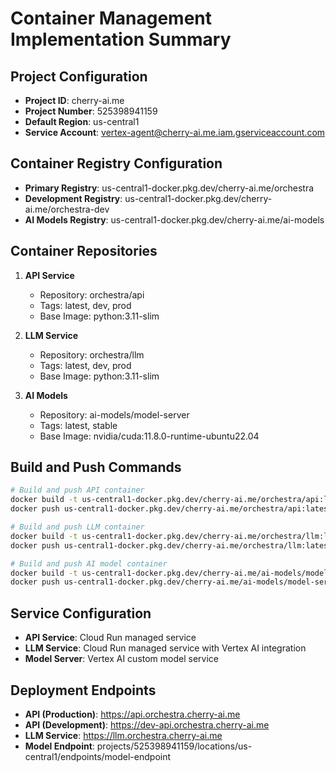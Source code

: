 # Container Management Implementation Summary

## Project Configuration
- **Project ID**: cherry-ai.me
- **Project Number**: 525398941159
- **Default Region**: us-central1
- **Service Account**: vertex-agent@cherry-ai.me.iam.gserviceaccount.com

## Container Registry Configuration
- **Primary Registry**: us-central1-docker.pkg.dev/cherry-ai.me/orchestra
- **Development Registry**: us-central1-docker.pkg.dev/cherry-ai.me/orchestra-dev
- **AI Models Registry**: us-central1-docker.pkg.dev/cherry-ai.me/ai-models

## Container Repositories
1. **API Service**
   - Repository: orchestra/api
   - Tags: latest, dev, prod
   - Base Image: python:3.11-slim

2. **LLM Service**
   - Repository: orchestra/llm
   - Tags: latest, dev, prod
   - Base Image: python:3.11-slim

3. **AI Models**
   - Repository: ai-models/model-server
   - Tags: latest, stable
   - Base Image: nvidia/cuda:11.8.0-runtime-ubuntu22.04

## Build and Push Commands
```bash
# Build and push API container
docker build -t us-central1-docker.pkg.dev/cherry-ai.me/orchestra/api:latest .
docker push us-central1-docker.pkg.dev/cherry-ai.me/orchestra/api:latest

# Build and push LLM container
docker build -t us-central1-docker.pkg.dev/cherry-ai.me/orchestra/llm:latest -f Dockerfile.llm-test .
docker push us-central1-docker.pkg.dev/cherry-ai.me/orchestra/llm:latest

# Build and push AI model container
docker build -t us-central1-docker.pkg.dev/cherry-ai.me/ai-models/model-server:latest -f Dockerfile.model .
docker push us-central1-docker.pkg.dev/cherry-ai.me/ai-models/model-server:latest
```

## Service Configuration
- **API Service**: Cloud Run managed service
- **LLM Service**: Cloud Run managed service with Vertex AI integration
- **Model Server**: Vertex AI custom model service

## Deployment Endpoints
- **API (Production)**: https://api.orchestra.cherry-ai.me
- **API (Development)**: https://dev-api.orchestra.cherry-ai.me
- **LLM Service**: https://llm.orchestra.cherry-ai.me
- **Model Endpoint**: projects/525398941159/locations/us-central1/endpoints/model-endpoint